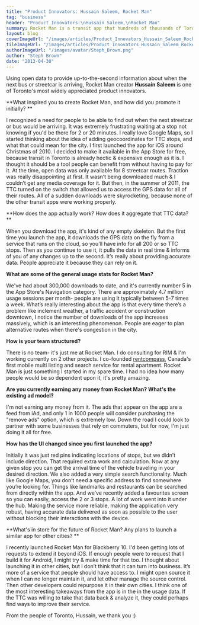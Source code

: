```yaml
---
title: "Product Innovators: Hussain Saleem, Rocket Man"
tag: "business"
header: "Product Innovators:\nHussain Saleem,\nRocket Man"
summary: Rocket Man is a transit app that hundreds of thousands of Torontonians rely on to help plan their travels across the city.
layout: blog
coverImageUrl: "/images/articles/Product_Innovators_Hussain_Saleem_Rocket_Man/cover.jpg"
tileImageUrl: "/images/articles/Product_Innovators_Hussain_Saleem_Rocket_Man/tile.jpg"
authorImageUrl: "/images/avatar/Steph_Brown.png"
author: "Steph Brown"
date: "2013-04-30"
---
```


Using open data to provide up-to-the-second information about when the next bus or streetcar is arriving, Rocket Man creator **Hussain Saleem** is one of Toronto's most widely appreciated product innovators.

**What inspired you to create Rocket Man, and how did you promote it initially? **

I recognized a need for people to be able to find out when the next streetcar or bus would be arriving. It was extremely frustrating waiting at a stop not knowing if you'd be there for 2 or 20 minutes. I really love Google Maps, so I started thinking about the idea of adding geocoordinates for TTC stops, and what that could mean for the city. I first launched the app for iOS around Christmas of 2010.  I decided to make it available in the App Store for free, because transit in Toronto is already hectic &amp; expensive enough as it is. I thought it should be a tool people can benefit from without having to pay for it.  At the time, open data was only available for 8 streetcar routes. Traction was really disappointing at first. It wasn’t being downloaded much &amp; I couldn’t get any media coverage for it.  But then, in the summer of 2011, the TTC turned on the switch that allowed us to access the GPS data for all of their routes. All of a sudden downloads were skyrocketing, because none of the other transit apps were working properly.

**How does the app actually work? How does it aggregate that TTC data? **

When you download the app, it's kind of any empty skeleton. But the first time you launch the app, it downloads the GPS data on the fly from a service that runs on the cloud, so you'll have info for all 200 or so TTC stops. Then as you continue to use it, it pulls the data in real time &amp; informs of you of any changes up to the second. It’s really about providing accurate data. People appreciate it because they can rely on it. 

**What are some of the general usage stats for Rocket Man?**

We've had about 300,000 downloads to date, and it's currently number 5 in the App Store's Navigation category. There are approximately 4.7 million usage sessions per month- people are using it typically between 5-7 times a week. What’s really interesting about the app is that every time there’s a problem like inclement weather, a traffic accident or construction downtown, I notice the number of downloads of the app increases massively, which is an interesting phenomenon. People are eager to plan alternative routes when there's congestion in the city. 

**How is your team structured?**

There is no team- it's just me at Rocket Man. I do consulting for RIM &amp; I'm working currently on 2 other projects. I co-founded [rentcompass](http://www.rentcompass.com/), Canada's first mobile multi listing and search service for rental apartment. Rocket Man is just something I started in my spare time. I had no idea how many people would be so dependent upon it, it's pretty amazing. 

**Are you currently earning any money from Rocket Man? What's the existing ad model?**

I'm not earning any money from it. The ads that appear on the app are a feed from iAd, and only 1 in 1000 people will consider purchasing the "remove ads" option, which is extremely low. Down the road I could look to partner with some businesses that rely on commuters, but for now, I'm just doing it all for free. 

**How has the UI changed since you first launched the app?**

Initially it was just red pins indicating locations of stops, but we didn’t include direction. That required extra work and calculation. Now at any given stop you can get the arrival time of the vehicle traveling in your desired direction. We also added a very simple search functionality. Much like Google Maps, you don’t need a specific address to find somewhere you’re looking for. Things like landmarks and restaurants can be searched from directly within the app. And we’ve recently added a favourites screen so you can easily, access the 2 or 3 stops. A lot of work went into it under the hub. Making the service more reliable, making the application very robust, having accurate data delivered as soon as possible to the user without blocking their interactions with the device.  

**What's in store for the future of Rocket Man? Any plans to launch a similar app for other cities? **

I recently launched Rocket Man for Blackberry 10. I'd been getting lots of requests to extend it beyond iOS. If enough people were to request that I build it for Android, I might try &amp; make time for that too.  I thought about launching it in other cities, but I don’t think that it can turn into business. It’s more of a service that people should have access to. I might open source it when I can no longer maintain it, and let other manage the source control. Then other developers could repurpose it in their own cities. I think one of the most interesting takeaways from the app is in the in the usage data. If the TTC was willing to take that data back &amp; analyze it, they could perhaps find ways to improve their service. 

From the people of Toronto, Hussain, we thank you :) 
